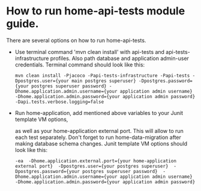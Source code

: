 # How to run home-api-tests module guide.

There are several options on how to run home-api-tests.

- Use terminal command 'mvn clean install' with api-tests and api-tests-infrastructure profiles. 
  Also path database and application admin-user credentials.
Terminal command should look like this:
  
  `mvn clean install
  -Pjacoco
  -Papi-tests-infrastructure
  -Papi-tests
  -Dpostgres.user={your main postgres superuser}
  -Dpostgres.password={your postgres superuser password}
  -Dhome.application.admin.username={your application admin username}
  -Dhome.application.admin.password={your application admin password}
  -Dapi.tests.verbose.logging=false`

  
- Run home-application, add mentioned above variables to your Junit template VM options,
  
  as well as your home-application external port.
  This will allow to run each test separately.
  Don't forget to run home-data-migration after making database schema changes.
  Junit template VM options should look like this:
  
  `-ea 
  -Dhome.application.external.port={your home-application external port} 
  -Dpostgres.user={your postgres superuser} 
  -Dpostgres.password={your postgres superuser password} 
  -Dhome.application.admin.username={your application admin username}
  -Dhome.application.admin.password={your application admin password}`